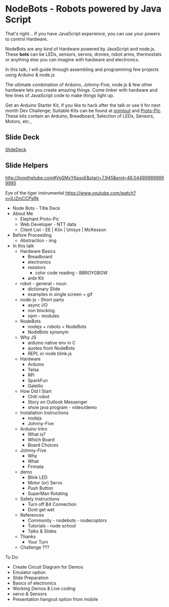 # NodeBots - Robots powered by Java Script


That's right... If you have JavaScript experience, you can use your powers to control Hardware.

NodeBots are any kind of Hardware powered by JavaScript and node.js. These **bots** can be LEDs, sensors, servos, drones, robot arms, thermostats or anything else you can imagine with hardware and electronics.

In this talk, I will guide through assembling and programming few projects using Arduino & node.js

The ultimate combination of Arduino, Johnny-Five, node.js & few other hardware lets you create amazing things. Come tinker with hardware and few lines of JavaScript code to make things light up.


Get an Arduino Starter Kit, if you like to hack after the talk or use it for next month Dev Challenge; Suitable Kits can be found at [oomlout](http://oomlout.co.uk/collections/arduino/products/arduino-starter-kit-ardx) and [Proto-Pic](http://proto-pic.co.uk/proto-pic-arduino-starter-kit-for-arduino-uno/). These kits contain an Arduino, Breadboard, Selection of LEDs, Sensors, Motors, etc.,

## Slide Deck
[SlideDeck](http://slides.com/thiru/nodebots#/)

## Slide Helpers
http://loopthetube.com#VgSMxY6asoE&start=7.945&end=48.044999999999995

Eye of the tiger instrumental
https://www.youtube.com/watch?v=ILiZmCCPsRk


- Node Bots - Title Deck
- About Me
  - Elephant Proto-Pic
  - Web Developer - NTT data
  - Client List - EE | Kiln | Unisys | McKesson
- Before Proceeding
  - Abstraction - img
- In this talk
  - Hardware Basics
    - Breadboard
    - electronics
    - resistors
      - color code reading - BBROYGBGW
    - ardx Kit
  - robot - general - noun
    - dictionary Slide
    - examples in single screen + gif
  - node-js - Short parts
    - async I/O
    - non blocking
    - npm - modules
  - NodeBots
    - nodejs + robots = NodeBots
    - NodeBots synonym
  - Why JS
    - arduino native env in C
    - quotes from NodeBots
    - REPL or node blink.js
  - Hardware
    - Arduino
    - Telsa
    - RPi
    - SparkFun
    - Galellio
  - How Did I Start
    - Chiti robot
    - Story on Outlook Messenger
    - show java program - video/demo
  - Installation Instructions
    - nodejs
    - Johnny-Five
  - Arduino Intro
    - What is?
    - Which Board
    - Board Choices
  - Johnny-Five
    - Why
    - What
    - Firmata
  - demo
    - Blink LED
    - Motor (or) Servo
    - Push Button
    - SuperMan Rotating    
  - Safety Instructions
    - Turn off B4 Connection
    - Dont get wet
  - References
    - Community - nodebots - nodecoptors
    - Tutorials - node school
    - Talks & Slides
  - Thanks
    - Your Turn
  - Challenge ???


To Do:
- Create Circuit Diagram for Demos
- Emulator option
- Slide Preparation
- Basics of electronics
- Working Demos & Live coding
- servo & Sensors
- Presentation hangout option from mobile
